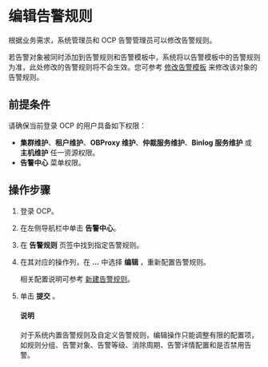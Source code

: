 # 编辑告警规则

根据业务需求，系统管理员和 OCP 告警管理员可以修改告警规则。

若告警对象被同时添加到告警规则和告警模板中，系统将以告警模板中的告警规则为准，此处修改的告警规则将不会生效。您可参考 [修改告警模板](../400.manage-alert-templates/600.edit-an-alert-template.md) 来修改该对象的告警规则。

## 前提条件

请确保当前登录 OCP 的用户具备如下权限：

* **集群维护**、**租户维护**、**OBProxy 维护**、**仲裁服务维护**、**Binlog 服务维护** 或 **主机维护** 任一资源权限。
* **告警中心** 菜单权限。

## 操作步骤

1. 登录 OCP。

2. 在左侧导航栏中单击 **告警中心**。

3. 在 **告警规则** 页签中找到指定告警规则。

4. 在其对应的操作列，在 **...** 中选择 **编辑** ，重新配置告警规则。

   相关配置说明可参考 [新建告警规则](../300.manage-alert-rules/100.create-an-alert-rule.md)。

5. 单击 **提交** 。

   <main id="notice" type='explain'>
    <h4>说明</h4>
    <p>对于系统内置告警规则及自定义告警规则，编辑操作只能调整有限的配置项，如规则分组、告警对象、告警等级、消除周期、告警详情配置和是否禁用告警。</p>
   </main>
